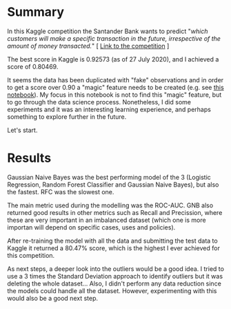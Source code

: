 # Summary
In this Kaggle competition the Santander Bank wants to predict "*which customers will make a specific transaction in the future, irrespective of the amount of money transacted.*" [ [Link to the competition](https://www.kaggle.com/c/santander-customer-transaction-prediction) ]

The best score in Kaggle is 0.92573 (as of 27 July 2020), and I achieved a score of 0.80469. 

It seems the data has been duplicated with "fake" observations and in order to get a score over 0.90 a "magic" feature needs to be created (e.g. see [this notebook](https://www.kaggle.com/cdeotte/200-magical-models-santander-0-920)). My focus in this notebook is not to find this "magic" feature, but to go through the data science process. Nonetheless, I did some experiments and it was an interesting learning experience, and perhaps something to explore further in the future. 

Let's start.

# Results
Gaussian Naive Bayes was the best performing model of the 3 (Logistic Regression, Random Forest Classifier and Gaussian Naive Bayes), but also the fastest. RFC was the slowest one.

The main metric used during the modelling was the ROC-AUC. GNB also returned good results in other metrics such as Recall and Precission, where these are very important in an imbalanced dataset (which one is more importan will depend on specific cases, uses and policies).

After re-training the model with all the data and submitting the test data to Kaggle it returned a 80.47% score, which is the highest I ever achieved for this competition.

As next steps, a deeper look into the outliers would be a good idea. I tried to use a 3 times the Standard Deviation approach to identify outliers but it was deleting the whole dataset... Also, I didn't perform any data reduction since the models could handle all the dataset. However, experimenting with this would also be a good next step.